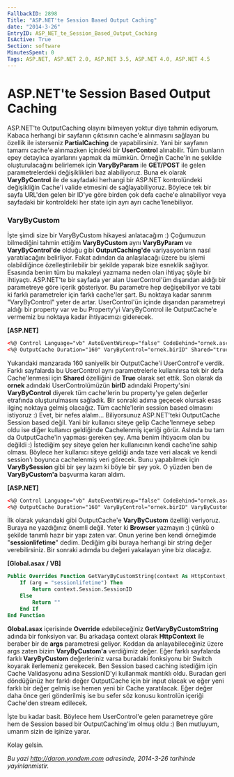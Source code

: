 ```yaml
---
FallbackID: 2898
Title: "ASP.NET'te Session Based Output Caching"
date: "2014-3-26"
EntryID: ASP_NET_te_Session_Based_Output_Caching
IsActive: True
Section: software
MinutesSpent: 0
Tags: ASP.NET, ASP.NET 2.0, ASP.NET 3.5, ASP.NET 4.0, ASP.NET 4.5
---
```

# ASP.NET'te Session Based Output Caching
ASP.NET'te OutputCaching olayını bilmeyen yoktur diye tahmin ediyorum.
Kabaca herhangi bir sayfanın çıktısının cache'e alınmasını sağlayan bu
özellik ile isterseniz **PartialCaching** de yapabilirsiniz. Yani bir
sayfanın tamamı cache'e alınmazken içindeki bir **UserControl**
alınabilir. Tüm bunların epey detaylıca ayarlarını yapmak da mümkün.
Örneğin Cache'in ne şekilde oluşturulacağını belirlemek için
**VaryByParam** ile **GET/POST** ile gelen parametrelerdeki
değişiklikleri baz alabiliyoruz. Buna ek olarak **VaryByControl** ile de
sayfadaki herhangi bir ASP.NET kontrolündeki değişikliğin Cache'i valide
etmesini de sağlayabiliyoruz. Böylece tek bir sayfa URL'den gelen bir
ID'ye göre birden çok defa cache'e alınabiliyor veya sayfadaki bir
kontroldeki her state için ayrı ayrı cache'lenebiliyor.

### VaryByCustom

İşte şimdi size bir VaryByCustom hikayesi anlatacağım :) Çoğumuzun
bilmediğini tahmin ettiğim **VaryByCustom** aynı **VaryByParam** ve
**VaryByControl'de** olduğu gibi **OutputCaching'de** variyasyonların
nasıl yaratılacağını belirliyor. Fakat adından da anlaşılacağı üzere bu
işlemi olabildiğince özelleştirilebilir bir şekilde yaparak bize
esneklik sağlıyor. Esasında benim tüm bu makaleyi yazmama neden olan
ihtiyaç şöyle bir ihtiyaçtı. ASP.NET'te bir sayfada yer alan
UserControl'üm dışarıdan aldığı bir parametreye göre içerik gösteriyor.
Bu parametre hep değişebiliyor ve tabi ki farklı parametreler için
farklı cache'ler şart. Bu noktaya kadar sanırım "VaryByControl" yeter de
artar. UserControl'ün içinde dışarıdan parametreyi aldığı bir property
var ve bu Property'yi VaryByControl ile OutputCache'e vermemiz bu
noktaya kadar ihtiyacımızı giderecek.

**[ASP.NET]**

```html
<%@ Control Language="vb" AutoEventWireup="false" CodeBehind="ornek.ascx.vb" Inherits="site.ornek" %>
<%@ OutputCache Duration="160" VaryByControl="ornek.birID" Shared="true" %>
```

Yukarıdaki manzarada 160 saniyelik bir OutputCache'i UserControl'e
verdik. Farklı sayfalarda bu UserControl aynı parametrelerle
kullanılırsa tek bir defa Cache'lenmesi için **Shared** özelliğini de
**True** olarak set ettik. Son olarak da **ornek** adındaki
UserControlümüzün **birID** adındaki Property'sini **VaryByControl**
diyerek tüm cache'lerin bu property'ye gelen değerler etrafında
oluşturulmasını sağladık. Bir sonraki adıma geçecek olursak esas ilginç
noktaya gelmiş olacağız. Tüm cachle'lerin session based olmasını
istiyoruz :) Evet, bir nefes alalım... Biliyorsunuz ASP.NET'teki
OutputCache Session based değil. Yani bir kullanıcı siteye gelip
Cache'lenmeye sebep oldu ise diğer kullanıcı geldiğinde Cachelenmiş
içeriği görür. Aslında bu tam da OutputCache'in yapması gereken şey. Ama
benim ihtiyacım olan bu değildi :) İstediğim şey siteye gelen her
kullanıcının kendi cache'ine sahip olması. Böylece her kullanıcı siteye
geldiği anda taze veri alacak ve kendi session'ı boyunca cachelenmiş
veri görecek. Bunu yapabilmek için **VaryBySession** gibi bir şey lazım
ki böyle bir şey yok. O yüzden ben de **VaryByCustom'a** başvurma kararı
aldım.

**[ASP.NET]**

```html
<%@ Control Language="vb" AutoEventWireup="false" CodeBehind="ornek.ascx.vb" Inherits="site.ornek" %>
<%@ OutputCache Duration="160" VaryByControl="ornek.birID" VaryByCustom="sessionlifetime" Shared="true" %>
```

İlk olarak yukarıdaki gibi OutputCache'e **VaryByCustom** özelliği
veriyoruz. Buraya ne yazdığınız önemli değil. Yeter ki **Browser**
yazmayın :) çünkü o şekilde tanımlı hazır bir yapı zaten var. Onun
yerine ben kendi örneğimde "**sessionlifetime**" dedim. Dediğim gibi
buraya herhangi bir string değer verebilirsiniz. Bir sonraki adımda bu
değeri yakalayan yine biz olacağız.

**[Global.asax / VB]**

```vb
Public Overrides Function GetVaryByCustomString(context As HttpContext, arg As String) As String
    If (arg = "sessionlifetime") Then
        Return context.Session.SessionID
    Else
        Return ""
    End If
End Function
```

**Global.asax** içerisinde **Override** edebileceğiniz
**GetVaryByCustomString** adında bir fonksiyon var. Bu arkadaşa context
olarak **HttpContext** ile beraber bir de **args** parametresi geliyor.
Koddan da anlayabileceğiniz üzere args zaten bizim **VaryByCustom'a**
verdiğimiz değer. Eğer farklı sayfalarda farklı **VaryByCustom**
değerleriniz varsa buradaki fonksiyonu bir Switch koyarak ilerlemeniz
gerekecek. Ben Session based caching istediğim için Cache Validasyonu
adına SessionID'yi kullanmak mantıklı oldu. Buradan geri döndüğünüz her
farklı değer OutputCache için bir input olacak ve eğer yeni farklı bir
değer gelmiş ise hemen yeni bir Cache yaratılacak. Eğer değer daha önce
geri gönderilmiş ise bu sefer söz konusu kontrolün içeriği Cache'den
stream edilecek.

İşte bu kadar basit. Böylece hem UserControl'e gelen parametreye göre
hem de Session based bir OutputCaching'im olmuş oldu :) Ben mutluyum,
umarım sizin de işinize yarar.

Kolay gelsin.



*Bu yazi http://daron.yondem.com adresinde, 2014-3-26 tarihinde yayinlanmistir.*
